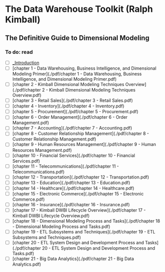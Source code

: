 # The Data Warehouse Toolkit (Ralph Kimball)

## The Definitive Guide to Dimensional Modeling

### To do: read
- [ ] [_Introduction](./pdf/_Introduction.pdf)
- [ ] [chapter 1 - Data Warehousing, Business Intelligence, and Dimensional Modeling Primer](./pdf/chapter 1 - Data Warehousing, Business Intelligence, and Dimensional Modeling Primer.pdf)
- [ ] [chapter 2 - Kimball Dimensional Modeling Techniques Overview](./pdf/chapter 2 - Kimball Dimensional Modeling Techniques Overview.pdf)
- [ ] [chapter 3 - Retail Sales](./pdf/chapter 3 - Retail Sales.pdf)
- [ ] [chapter 4 - Inventory](./pdf/chapter 4 - Inventory.pdf)
- [ ] [chapter 5 - Procurement](./pdf/chapter 5 - Procurement.pdf)
- [ ] [chapter 6 - Order Management](./pdf/chapter 6 - Order Management.pdf)
- [ ] [chapter 7 - Accounting](./pdf/chapter 7 - Accounting.pdf)
- [ ] [chapter 8 - Customer Relationship Management](./pdf/chapter 8 - Customer Relationship Management.pdf)
- [ ] [chapter 9 - Human Resources Management](./pdf/chapter 9 - Human Resources Management.pdf)
- [ ] [chapter 10 - Financial Services](./pdf/chapter 10 - Financial Services.pdf)
- [ ] [chapter 11 - Telecommunications](./pdf/chapter 11 - Telecommunications.pdf)
- [ ] [chapter 12 - Transportation](./pdf/chapter 12 - Transportation.pdf)
- [ ] [chapter 13 - Education](./pdf/chapter 13 - Education.pdf)
- [ ] [chapter 14 - Healthcare](./pdf/chapter 14 - Healthcare.pdf)
- [ ] [chapter 15 - Electronic Commerce](./pdf/chapter 15 - Electronic Commerce.pdf)
- [ ] [chapter 16 - Insurance](./pdf/chapter 16 - Insurance.pdf)
- [ ] [chapter 17 - Kimball DWBI Lifecycle Overview](./pdf/chapter 17 - Kimball DWBI Lifecycle Overview.pdf)
- [ ] [chapter 18 - Dimensional Modeling Process and Tasks](./pdf/chapter 18 - Dimensional Modeling Process and Tasks.pdf)
- [ ] [chapter 19 - ETL Subsystems and Techniques](./pdf/chapter 19 - ETL Subsystems and Techniques.pdf)
- [ ] [chapter 20 - ETL System Design and Development Process and Tasks](./pdf/chapter 20 - ETL System Design and Development Process and Tasks.pdf)
- [ ] [chapter 21 - Big Data Analytics](./pdf/chapter 21 - Big Data Analytics.pdf)
